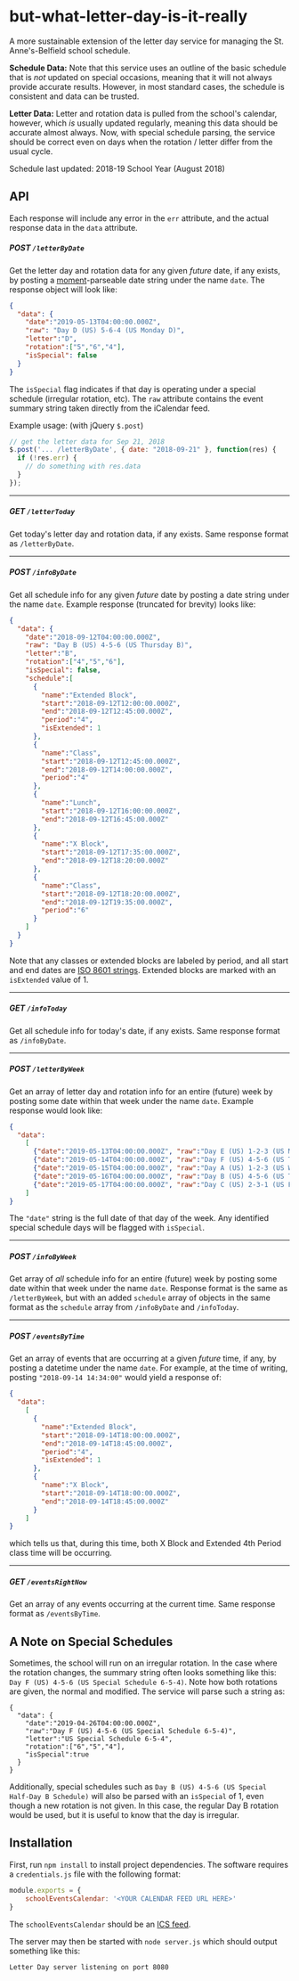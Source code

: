 # but-what-letter-day-is-it-really
A more sustainable extension of the letter day service for managing the St. Anne's-Belfield school schedule.

**Schedule Data:** Note that this service uses an outline of the basic schedule that is *not* updated on special occasions, meaning that it will not always provide accurate results. However, in most standard cases, the schedule is consistent and data can be trusted. 

**Letter Data:** Letter and rotation data is pulled from the school's calendar, however, which *is* usually updated regularly, meaning this data should be accurate almost always. Now, with special schedule parsing, the service should be correct even on days when the rotation / letter differ from the usual cycle. 

Schedule last updated: 2018-19 School Year (August 2018)

## API

Each response will include any error in the `err` attribute, and the actual response data in the `data` attribute.

##### POST `/letterByDate`
Get the letter day and rotation data for any given *future* date, if any exists, by posting a [moment](https://momentjs.com/)-parseable date string under the name `date`. The response object will look like:
```json
{
  "data": {
    "date":"2019-05-13T04:00:00.000Z",
    "raw": "Day D (US) 5-6-4 (US Monday D)",
    "letter":"D",
    "rotation":["5","6","4"],
    "isSpecial": false
  }
}
```
The `isSpecial` flag indicates if that day is operating under a special schedule (irregular rotation, etc). The `raw` attribute contains the event summary string taken directly from the iCalendar feed.

Example usage: (with jQuery `$.post`)

```javascript
// get the letter data for Sep 21, 2018
$.post('... /letterByDate', { date: "2018-09-21" }, function(res) {
  if (!res.err) {
    // do something with res.data
  }
});
```

---
##### GET `/letterToday`
Get today's letter day and rotation data, if any exists. Same response format as `/letterByDate`.

---
##### POST `/infoByDate`
Get all schedule info for any given *future* date by posting a date string under the name `date`. Example response (truncated for brevity) looks like:
```json
{
  "data": {
    "date":"2018-09-12T04:00:00.000Z",
    "raw": "Day B (US) 4-5-6 (US Thursday B)",
    "letter":"B",
    "rotation":["4","5","6"],
    "isSpecial": false,
    "schedule":[
      {
        "name":"Extended Block",
        "start":"2018-09-12T12:00:00.000Z",
        "end":"2018-09-12T12:45:00.000Z",
        "period":"4",
        "isExtended": 1
      },
      {
        "name":"Class",
        "start":"2018-09-12T12:45:00.000Z",
        "end":"2018-09-12T14:00:00.000Z",
        "period":"4"
      },
      {
        "name":"Lunch",
        "start":"2018-09-12T16:00:00.000Z",
        "end":"2018-09-12T16:45:00.000Z"
      },
      {
        "name":"X Block",
        "start":"2018-09-12T17:35:00.000Z",
        "end":"2018-09-12T18:20:00.000Z"
      },
      {
        "name":"Class",
        "start":"2018-09-12T18:20:00.000Z",
        "end":"2018-09-12T19:35:00.000Z",
        "period":"6"
      }
    ]
  }
}
```
Note that any classes or extended blocks are labeled by period, and all start and end dates are [ISO 8601 strings](https://en.wikipedia.org/wiki/ISO_8601). Extended blocks are marked with an `isExtended` value of 1.

---
##### GET `/infoToday`
Get all schedule info for today's date, if any exists. Same response format as `/infoByDate`.

---
##### POST `/letterByWeek`
Get an array of letter day and rotation info for an entire (future) week by posting some date within that week under the name `date`. Example response would look like:
```json
{
  "data":
    [
      {"date":"2019-05-13T04:00:00.000Z", "raw":"Day E (US) 1-2-3 (US Monday E)", "letter":"E", "rotation":["1","2","3"], "isSpecial":false},
      {"date":"2019-05-14T04:00:00.000Z", "raw":"Day F (US) 4-5-6 (US Tuesday F)", "letter":"F", "rotation":["4","5","6"], "isSpecial":false},
      {"date":"2019-05-15T04:00:00.000Z", "raw":"Day A (US) 1-2-3 (US Wednesday A)", "letter":"A", "rotation":["1","2","3"], "isSpecial":false},
      {"date":"2019-05-16T04:00:00.000Z", "raw":"Day B (US) 4-5-6 (US Thursday B)", "letter":"B", "rotation":["4","5","6"], "isSpecial":false},
      {"date":"2019-05-17T04:00:00.000Z", "raw":"Day C (US) 2-3-1 (US Friday C)", "letter":"C", "rotation":["2","3","1"], "isSpecial":false}
    ]
}
```
The `"date"` string is the full date of that day of the week. Any identified special schedule days will be flagged with `isSpecial`. 

---
##### POST `/infoByWeek`
Get array of *all* schedule info for an entire (future) week by posting some date within that week under the name `date`. Response format is the same as `/letterByWeek`, but with an added `schedule` array of objects in the same format as the `schedule` array from `/infoByDate` and `/infoToday`.

---
##### POST `/eventsByTime`
Get an array of events that are occurring at a given *future* time, if any, by posting a datetime under the name `date`. For example, at the time of writing, posting `"2018-09-14 14:34:00"` would yield a response of:
```json
{
  "data":
    [
      {
        "name":"Extended Block",
        "start":"2018-09-14T18:00:00.000Z",
        "end":"2018-09-14T18:45:00.000Z",
        "period":"4",
        "isExtended": 1
      },
      {
        "name":"X Block",
        "start":"2018-09-14T18:00:00.000Z",
        "end":"2018-09-14T18:45:00.000Z"
      }
    ]
}
```
which tells us that, during this time, both X Block and Extended 4th Period class time will be occurring.

---
##### GET `/eventsRightNow`
Get an array of any events occurring at the current time. Same response format as `/eventsByTime`. 

## A Note on Special Schedules

Sometimes, the school will run on an irregular rotation. In the case where the rotation changes, the summary string often looks something like this: `Day F (US) 4-5-6 (US Special Schedule 6-5-4)`. Note how both rotations are given, the normal and modified. The service will parse such a string as:
```
{
  "data": {
    "date":"2019-04-26T04:00:00.000Z",
    "raw":"Day F (US) 4-5-6 (US Special Schedule 6-5-4)",
    "letter":"US Special Schedule 6-5-4",
    "rotation":["6","5","4"],
    "isSpecial":true
  }
}
```

Additionally, special schedules such as `Day B (US) 4-5-6 (US Special Half-Day B Schedule)` will also be parsed with an `isSpecial` of 1, even though a new rotation is not given. In this case, the regular Day B rotation would be used, but it is useful to know that the day is irregular.

## Installation

First, run `npm install` to install project dependencies. The software requires a `credentials.js` file with the following format: 
```javascript
module.exports = {
	schoolEventsCalendar: '<YOUR CALENDAR FEED URL HERE>'
}
```

The `schoolEventsCalendar` should be an [ICS feed](https://en.wikipedia.org/wiki/ICalendar).

The server may then be started with `node server.js` which should output something like this:
```
Letter Day server listening on port 8080
```
